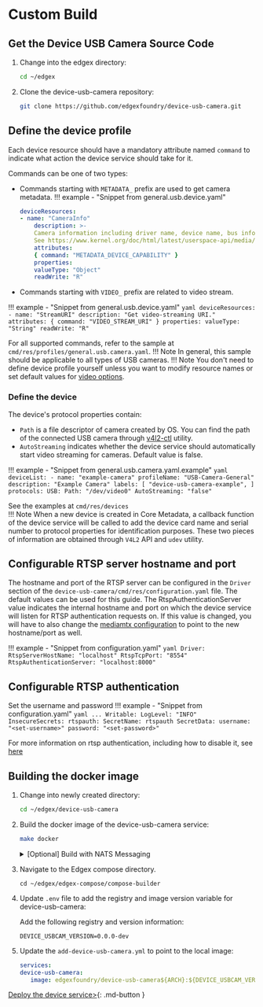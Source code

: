 # Custom Build

## Get the Device USB Camera Source Code

1. Change into the edgex directory:
   ```bash
   cd ~/edgex
   ```

2. Clone the device-usb-camera repository:
   ```bash
   git clone https://github.com/edgexfoundry/device-usb-camera.git
   ```

## Define the device profile

Each device resource should have a mandatory attribute named `command` to indicate what action the device service should take for it.

Commands can be one of two types:

* Commands starting with `METADATA_` prefix are used to get camera metadata.
!!! example - "Snippet from general.usb.device.yaml"
    ```yaml
    deviceResources:
    - name: "CameraInfo"
        description: >-
        Camera information including driver name, device name, bus info, and capabilities.
        See https://www.kernel.org/doc/html/latest/userspace-api/media/v4l/vidioc-querycap.html.
        attributes:
        { command: "METADATA_DEVICE_CAPABILITY" }
        properties:
        valueType: "Object"
        readWrite: "R"
    ```

* Commands starting with `VIDEO_` prefix are related to video stream.

!!! example - "Snippet from general.usb.device.yaml"
    ```yaml
    deviceResources:
    - name: "StreamURI"
        description: "Get video-streaming URI."
        attributes:
        { command: "VIDEO_STREAM_URI" }
        properties:
        valueType: "String"
        readWrite: "R"
    ```


For all supported commands, refer to the sample at `cmd/res/profiles/general.usb.camera.yaml`.
!!! Note 
    In general, this sample should be applicable to all types of USB cameras.
!!! Note
    You don't need to define device profile yourself unless you want to modify resource names or set default values for [video options](../supplementary-info/advanced-options.md#video-options).

### Define the device

The device's protocol properties contain:
* `Path` is a file descriptor of camera created by OS. You can find the path of the connected USB camera through [v4l2-ctl](https://linuxtv.org/wiki/index.php/V4l-utils) utility.
* `AutoStreaming` indicates whether the device service should automatically start video streaming for cameras. Default value is false.

!!! example - "Snippet from general.usb.camera.yaml.example"
    ```yaml
    deviceList:
    - name: "example-camera"
    profileName: "USB-Camera-General"
    description: "Example Camera"
    labels: [ "device-usb-camera-example", ]
    protocols:
        USB:
        Path: "/dev/video0"
        AutoStreaming: "false"
    ```

See the examples at `cmd/res/devices`  
!!! Note 
    When a new device is created in Core Metadata, a callback function of the device service will be called to add the device card name and serial number to protocol properties for identification purposes. These two pieces of information are obtained through `V4L2` API and `udev` utility.

## Configurable RTSP server hostname and port
The hostname and port of the RTSP server can be configured in the `Driver` section of the `device-usb-camera/cmd/res/configuration.yaml` file. The default values can be used for this guide. The RtspAuthenticationServer value indicates the internal hostname and port on which the device service will listen for RTSP authentication requests on. If this value is changed, you will have to also change the [mediamtx configuration](../supplementary-info/advanced-options.md#authentication-server-configuration) to point to the new hostname/port as well.

!!! example - "Snippet from configuration.yaml"
    ```yaml
    Driver:
        RtspServerHostName: "localhost"
        RtspTcpPort: "8554"
        RtspAuthenticationServer: "localhost:8000"
    ```

## Configurable RTSP authentication
Set the username and password 
!!! example - "Snippet from configuration.yaml"
    ```yaml
    ...
    Writable:
        LogLevel: "INFO"
        InsecureSecrets:
            rtspauth:
            SecretName: rtspauth
            SecretData:
                username: "<set-username>"
                password: "<set-password>"
    ```

For more information on rtsp authentication, including how to disable it, see [here](../supplementary-info/advanced-options.md#rtsp-auth)

## Building the docker image
1. Change into newly created directory:
   ```bash
   cd ~/edgex/device-usb-camera
   ```

1. Build the docker image of the device-usb-camera service:
   ```bash
   make docker
   ```

   <details>
   <summary>[Optional] Build with NATS Messaging</summary>
      Currently, the NATS Messaging capability (NATS MessageBus) is opt-in at build time. This means that the published Docker image and Snaps do not include the NATS messaging capability. To build the docker image using NATS, run make docker-nats:
      ```bash
      make docker-nats
      ```
      See [Compose Builder](https://github.com/edgexfoundry/edgex-compose/tree/main/compose-builder#gen) `nat-bus` option to generate compose file for NATS and local dev images.
   </details>

1. Navigate to the Edgex compose directory.

   ```shell
   cd ~/edgex/edgex-compose/compose-builder
   ```
   
1. Update `.env` file to add the registry and image version variable for device-usb-camera:

   Add the following registry and version information:
   ```env
   DEVICE_USBCAM_VERSION=0.0.0-dev
   ```

1. Update the `add-device-usb-camera.yml` to point to the local image:

   ```yml
   services:
   device-usb-camera:
      image: edgexfoundry/device-usb-camera${ARCH}:${DEVICE_USBCAM_VERSION}
   ```

[Deploy the device service>](./deployment.md){: .md-button } 
